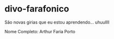 # divo-farafonico
São novas girias que eu estou aprendendo... uhuullll

Nome Completo: Arthur Faria Porto